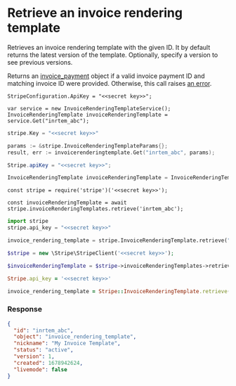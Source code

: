 # Retrieve an invoice rendering template

Retrieves an invoice rendering template with the given ID. It by default returns the latest version of the template. Optionally, specify a version to see previous versions.

Returns an [invoice_payment](https://docs.stripe.com/docs/api/invoices/payments.md) object if a valid invoice payment ID and matching invoice ID were provided. Otherwise, this call raises [an error](#errors).


```dotnet
StripeConfiguration.ApiKey = "<<secret key>>";

var service = new InvoiceRenderingTemplateService();
InvoiceRenderingTemplate invoiceRenderingTemplate = service.Get("inrtem_abc");
```

```go
stripe.Key = "<<secret key>>"

params := &stripe.InvoiceRenderingTemplateParams{};
result, err := invoicerenderingtemplate.Get("inrtem_abc", params);
```

```java
Stripe.apiKey = "<<secret key>>";

InvoiceRenderingTemplate invoiceRenderingTemplate = InvoiceRenderingTemplate.retrieve("inrtem_abc");
```

```node
const stripe = require('stripe')('<<secret key>>');

const invoiceRenderingTemplate = await stripe.invoiceRenderingTemplates.retrieve('inrtem_abc');
```

```python
import stripe
stripe.api_key = "<<secret key>>"

invoice_rendering_template = stripe.InvoiceRenderingTemplate.retrieve("inrtem_abc")
```

```php
$stripe = new \Stripe\StripeClient('<<secret key>>');

$invoiceRenderingTemplate = $stripe->invoiceRenderingTemplates->retrieve('inrtem_abc', []);
```

```ruby
Stripe.api_key = '<<secret key>>'

invoice_rendering_template = Stripe::InvoiceRenderingTemplate.retrieve('inrtem_abc')
```

### Response

```json
{
  "id": "inrtem_abc",
  "object": "invoice_rendering_template",
  "nickname": "My Invoice Template",
  "status": "active",
  "version": 1,
  "created": 1678942624,
  "livemode": false
}
```